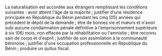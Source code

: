 La naturalisation est accordée aux étrangers remplissant les conditions suivantes :
avoir atteint l'âge de la majorité ;
justifier d'une résidence principale en République du Bénin pendant les cinq (05) années qui précèdent le dépôt de la demande ;
être de bonnes vie et mœurs et n'avoir subi aucune condamnation pénale définitive à l'emprisonnement supérieure à six (06) mois, non effacée par la réhabilitation ou l'amnistie ;
être reconnu sain de corps et d'esprit ;
justifier de son assimilation à la communauté béninoise ;
justifier d'une occupation professionnelle en République du Bénin ;
produire un quitus fiscal.
